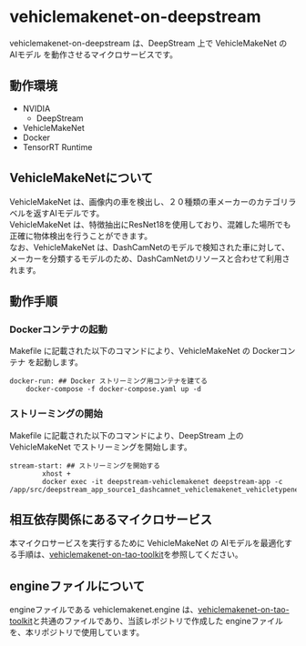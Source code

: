 # vehiclemakenet-on-deepstream
vehiclemakenet-on-deepstream は、DeepStream 上で VehicleMakeNet の AIモデル を動作させるマイクロサービスです。  

## 動作環境
- NVIDIA 
    - DeepStream
- VehicleMakeNet
- Docker
- TensorRT Runtime

## VehicleMakeNetについて
VehicleMakeNet は、画像内の車を検出し、２０種類の車メーカーのカテゴリラベルを返すAIモデルです。  
VehicleMakeNet は、特徴抽出にResNet18を使用しており、混雑した場所でも正確に物体検出を行うことができます。  
なお、VehicleMakeNet は、DashCamNetのモデルで検知された車に対して、メーカーを分類するモデルのため、DashCamNetのリソースと合わせて利用されます。  

## 動作手順
### Dockerコンテナの起動
Makefile に記載された以下のコマンドにより、VehicleMakeNet の Dockerコンテナ を起動します。
```
docker-run: ## Docker ストリーミング用コンテナを建てる
	docker-compose -f docker-compose.yaml up -d
```
### ストリーミングの開始
Makefile に記載された以下のコマンドにより、DeepStream 上の VehicleMakeNet でストリーミングを開始します。  
```
stream-start: ## ストリーミングを開始する
        xhost +
        docker exec -it deepstream-vehiclemakenet deepstream-app -c /app/src/deepstream_app_source1_dashcamnet_vehiclemakenet_vehicletypenet.txt
```
## 相互依存関係にあるマイクロサービス  
本マイクロサービスを実行するために VehicleMakeNet の AIモデルを最適化する手順は、[vehiclemakenet-on-tao-toolkit](https://github.com/latonaio/vehiclemakenet-on-tao-toolkit)を参照してください。  


## engineファイルについて
engineファイルである vehiclemakenet.engine は、[vehiclemakenet-on-tao-toolkit](https://github.com/latonaio/vehiclemakenet-on-tao-toolkit)と共通のファイルであり、当該レポジトリで作成した engineファイルを、本リポジトリで使用しています。  
